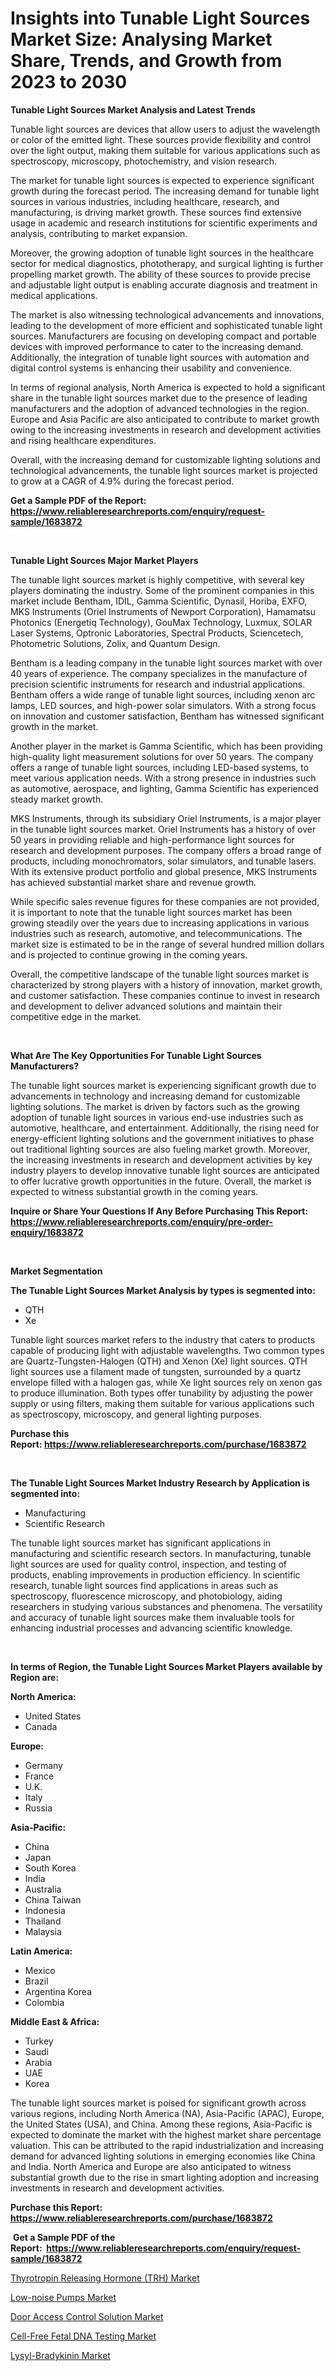 <p><h1>Insights into Tunable Light Sources Market Size: Analysing Market Share, Trends, and Growth from 2023 to 2030</h1></p><p><strong>Tunable Light Sources Market Analysis and Latest Trends</strong></p>
<p><p>Tunable light sources are devices that allow users to adjust the wavelength or color of the emitted light. These sources provide flexibility and control over the light output, making them suitable for various applications such as spectroscopy, microscopy, photochemistry, and vision research.</p><p>The market for tunable light sources is expected to experience significant growth during the forecast period. The increasing demand for tunable light sources in various industries, including healthcare, research, and manufacturing, is driving market growth. These sources find extensive usage in academic and research institutions for scientific experiments and analysis, contributing to market expansion.</p><p>Moreover, the growing adoption of tunable light sources in the healthcare sector for medical diagnostics, phototherapy, and surgical lighting is further propelling market growth. The ability of these sources to provide precise and adjustable light output is enabling accurate diagnosis and treatment in medical applications.</p><p>The market is also witnessing technological advancements and innovations, leading to the development of more efficient and sophisticated tunable light sources. Manufacturers are focusing on developing compact and portable devices with improved performance to cater to the increasing demand. Additionally, the integration of tunable light sources with automation and digital control systems is enhancing their usability and convenience.</p><p>In terms of regional analysis, North America is expected to hold a significant share in the tunable light sources market due to the presence of leading manufacturers and the adoption of advanced technologies in the region. Europe and Asia Pacific are also anticipated to contribute to market growth owing to the increasing investments in research and development activities and rising healthcare expenditures.</p><p>Overall, with the increasing demand for customizable lighting solutions and technological advancements, the tunable light sources market is projected to grow at a CAGR of 4.9% during the forecast period.</p></p>
<p><strong>Get a Sample PDF of the Report:&nbsp; <a href="https://www.reliableresearchreports.com/enquiry/request-sample/1683872">https://www.reliableresearchreports.com/enquiry/request-sample/1683872</a></strong></p>
<p>&nbsp;</p>
<p><strong>Tunable Light Sources Major Market Players</strong></p>
<p><p>The tunable light sources market is highly competitive, with several key players dominating the industry. Some of the prominent companies in this market include Bentham, IDIL, Gamma Scientific, Dynasil, Horiba, EXFO, MKS Instruments (Oriel Instruments of Newport Corporation), Hamamatsu Photonics (Energetiq Technology), GouMax Technology, Luxmux, SOLAR Laser Systems, Optronic Laboratories, Spectral Products, Sciencetech, Photometric Solutions, Zolix, and Quantum Design.</p><p>Bentham is a leading company in the tunable light sources market with over 40 years of experience. The company specializes in the manufacture of precision scientific instruments for research and industrial applications. Bentham offers a wide range of tunable light sources, including xenon arc lamps, LED sources, and high-power solar simulators. With a strong focus on innovation and customer satisfaction, Bentham has witnessed significant growth in the market.</p><p>Another player in the market is Gamma Scientific, which has been providing high-quality light measurement solutions for over 50 years. The company offers a range of tunable light sources, including LED-based systems, to meet various application needs. With a strong presence in industries such as automotive, aerospace, and lighting, Gamma Scientific has experienced steady market growth.</p><p>MKS Instruments, through its subsidiary Oriel Instruments, is a major player in the tunable light sources market. Oriel Instruments has a history of over 50 years in providing reliable and high-performance light sources for research and development purposes. The company offers a broad range of products, including monochromators, solar simulators, and tunable lasers. With its extensive product portfolio and global presence, MKS Instruments has achieved substantial market share and revenue growth.</p><p>While specific sales revenue figures for these companies are not provided, it is important to note that the tunable light sources market has been growing steadily over the years due to increasing applications in various industries such as research, automotive, and telecommunications. The market size is estimated to be in the range of several hundred million dollars and is projected to continue growing in the coming years.</p><p>Overall, the competitive landscape of the tunable light sources market is characterized by strong players with a history of innovation, market growth, and customer satisfaction. These companies continue to invest in research and development to deliver advanced solutions and maintain their competitive edge in the market.</p></p>
<p>&nbsp;</p>
<p><strong>What Are The Key Opportunities For Tunable Light Sources Manufacturers?</strong></p>
<p><p>The tunable light sources market is experiencing significant growth due to advancements in technology and increasing demand for customizable lighting solutions. The market is driven by factors such as the growing adoption of tunable light sources in various end-use industries such as automotive, healthcare, and entertainment. Additionally, the rising need for energy-efficient lighting solutions and the government initiatives to phase out traditional lighting sources are also fueling market growth. Moreover, the increasing investments in research and development activities by key industry players to develop innovative tunable light sources are anticipated to offer lucrative growth opportunities in the future. Overall, the market is expected to witness substantial growth in the coming years.</p></p>
<p><strong>Inquire or Share Your Questions If Any Before Purchasing This Report: <a href="https://www.reliableresearchreports.com/enquiry/pre-order-enquiry/1683872">https://www.reliableresearchreports.com/enquiry/pre-order-enquiry/1683872</a></strong></p>
<p>&nbsp;</p>
<p><strong>Market Segmentation</strong></p>
<p><strong>The Tunable Light Sources Market Analysis by types is segmented into:</strong></p>
<p><ul><li>QTH</li><li>Xe</li></ul></p>
<p><p>Tunable light sources market refers to the industry that caters to products capable of producing light with adjustable wavelengths. Two common types are Quartz-Tungsten-Halogen (QTH) and Xenon (Xe) light sources. QTH light sources use a filament made of tungsten, surrounded by a quartz envelope filled with a halogen gas, while Xe light sources rely on xenon gas to produce illumination. Both types offer tunability by adjusting the power supply or using filters, making them suitable for various applications such as spectroscopy, microscopy, and general lighting purposes.</p></p>
<p><strong>Purchase this Report:&nbsp;<a href="https://www.reliableresearchreports.com/purchase/1683872">https://www.reliableresearchreports.com/purchase/1683872</a></strong></p>
<p>&nbsp;</p>
<p><strong>The Tunable Light Sources Market Industry Research by Application is segmented into:</strong></p>
<p><ul><li>Manufacturing</li><li>Scientific Research</li></ul></p>
<p><p>The tunable light sources market has significant applications in manufacturing and scientific research sectors. In manufacturing, tunable light sources are used for quality control, inspection, and testing of products, enabling improvements in production efficiency. In scientific research, tunable light sources find applications in areas such as spectroscopy, fluorescence microscopy, and photobiology, aiding researchers in studying various substances and phenomena. The versatility and accuracy of tunable light sources make them invaluable tools for enhancing industrial processes and advancing scientific knowledge.</p></p>
<p>&nbsp;</p>
<p><strong>In terms of Region, the Tunable Light Sources Market Players available by Region are:</strong></p>
<p>
    <p> <strong> North America: </strong>
        <ul>
            <li>United States</li>
            <li>Canada</li>
        </ul>
        </p> 
    <p> <strong> Europe: </strong>
        <ul>
            <li>Germany</li>
            <li>France</li>
            <li>U.K.</li>
            <li>Italy</li>
            <li>Russia</li>
        </ul>
        </p> 
    <p> <strong> Asia-Pacific: </strong>
        <ul>
            <li>China</li>
            <li>Japan</li>
            <li>South Korea</li>
            <li>India</li>
            <li>Australia</li>
            <li>China Taiwan</li>
            <li>Indonesia</li>
            <li>Thailand</li>
            <li>Malaysia</li>
        </ul>
        </p> 
    <p> <strong> Latin America: </strong>
        <ul>
            <li>Mexico</li>
            <li>Brazil</li>
            <li>Argentina Korea</li>
            <li>Colombia</li>
        </ul>
        </p> 
    <p> <strong> Middle East & Africa: </strong>
        <ul>
            <li>Turkey</li>
            <li>Saudi</li>
            <li>Arabia</li>
            <li>UAE</li>
            <li>Korea</li>
        </ul>
    </p>
    </p>
<p><p>The tunable light sources market is poised for significant growth across various regions, including North America (NA), Asia-Pacific (APAC), Europe, the United States (USA), and China. Among these regions, Asia-Pacific is expected to dominate the market with the highest market share percentage valuation. This can be attributed to the rapid industrialization and increasing demand for advanced lighting solutions in emerging economies like China and India. North America and Europe are also anticipated to witness substantial growth due to the rise in smart lighting adoption and increasing investments in research and development activities.</p></p>
<p><strong>Purchase this Report: <a href="https://www.reliableresearchreports.com/purchase/1683872">https://www.reliableresearchreports.com/purchase/1683872</a></strong></p>
<p>&nbsp;<strong>Get a Sample PDF of the Report:&nbsp;&nbsp;<a href="https://www.reliableresearchreports.com/enquiry/request-sample/1683872">https://www.reliableresearchreports.com/enquiry/request-sample/1683872</a></strong></p>
<p><strong></strong></p>
<p><p><a href="https://medium.com/@malcomw102036/thyrotropin-releasing-hormone-trh-market-trends-forecast-and-competitive-analysis-to-2030-593fa0f0283a">Thyrotropin Releasing Hormone (TRH) Market</a></p><p><a href="https://www.linkedin.com/pulse/low-noise-pumps-market-challenges-opportunities-growth/">Low-noise Pumps Market</a></p><p><a href="https://www.linkedin.com/pulse/door-access-control-solution-market-share-amp-new-trends/">Door Access Control Solution Market</a></p><p><a href="https://www.linkedin.com/pulse/cell-free-fetal-dna-testing-market-share-amp-new-trends/">Cell-Free Fetal DNA Testing Market</a></p><p><a href="https://medium.com/@scanw41036/lysyl-bradykinin-market-size-market-outlook-and-market-forecast-2023-to-2030-40600697b264">Lysyl-Bradykinin Market</a></p></p>